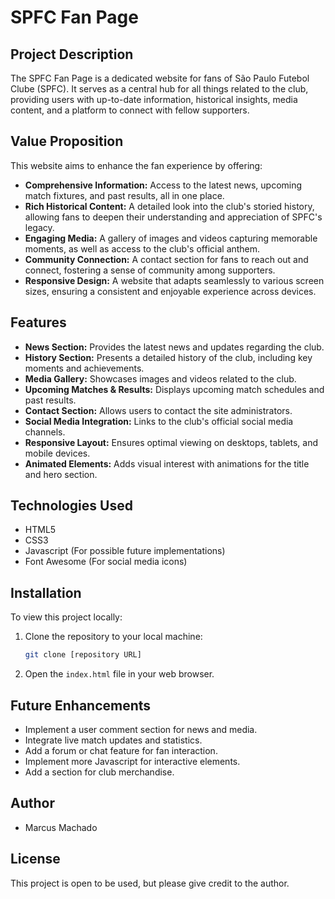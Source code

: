 # SPFC Fan Page

## Project Description

The SPFC Fan Page is a dedicated website for fans of São Paulo Futebol Clube (SPFC). It serves as a central hub for all things related to the club, providing users with up-to-date information, historical insights, media content, and a platform to connect with fellow supporters.

## Value Proposition

This website aims to enhance the fan experience by offering:

* **Comprehensive Information:** Access to the latest news, upcoming match fixtures, and past results, all in one place.
* **Rich Historical Content:** A detailed look into the club's storied history, allowing fans to deepen their understanding and appreciation of SPFC's legacy.
* **Engaging Media:** A gallery of images and videos capturing memorable moments, as well as access to the club's official anthem.
* **Community Connection:** A contact section for fans to reach out and connect, fostering a sense of community among supporters.
* **Responsive Design:** A website that adapts seamlessly to various screen sizes, ensuring a consistent and enjoyable experience across devices.

## Features

* **News Section:** Provides the latest news and updates regarding the club.
* **History Section:** Presents a detailed history of the club, including key moments and achievements.
* **Media Gallery:** Showcases images and videos related to the club.
* **Upcoming Matches & Results:** Displays upcoming match schedules and past results.
* **Contact Section:** Allows users to contact the site administrators.
* **Social Media Integration:** Links to the club's official social media channels.
* **Responsive Layout:** Ensures optimal viewing on desktops, tablets, and mobile devices.
* **Animated Elements:** Adds visual interest with animations for the title and hero section.

## Technologies Used

* HTML5
* CSS3
* Javascript (For possible future implementations)
* Font Awesome (For social media icons)

## Installation

To view this project locally:

1.  Clone the repository to your local machine:
    ```bash
    git clone [repository URL]
    ```
2.  Open the `index.html` file in your web browser.

## Future Enhancements

* Implement a user comment section for news and media.
* Integrate live match updates and statistics.
* Add a forum or chat feature for fan interaction.
* Implement more Javascript for interactive elements.
* Add a section for club merchandise.

## Author

* Marcus Machado

## License

This project is open to be used, but please give credit to the author.
